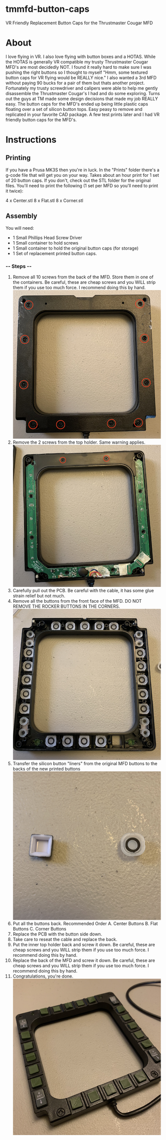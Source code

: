 # tmmfd-button-caps
VR Friendly Replacement Button Caps for the Thrustmaster Cougar MFD

# About

I love flying in VR. I also love flying with button boxes and a HOTAS. While the HOTAS is generally VR compatible my trusty Thrustmaster Cougar MFD's are most decidedly NOT. I found it really hard to make sure I was pushing the right buttons so I thought to myself "Hmm, some textured button caps for VR flying would be REALLY nice." I also wanted a 3rd MFD without paying 90 bucks for a pair of them but thats another project. Fortunately my trusty screwdriver and calipers were able to help me gently disassemble the Thrustmaster Cougar's I had and do some exploring. Turns out the guys at TM made some design decisions that made my job REALLY easy. The button caps for the MFD's ended up being little plastic caps floating over a set of silicon button tops. Easy peasy to remove and replicated in your favorite CAD package. A few test prints later and I had VR friendly button caps for the MFD's.

# Instructions

## Printing

If you have a Prusa MK3S then you're in luck. In the "Prints" folder there's a g-code file that will get you on your way. Takes about an hour print for 1 set of 20 button caps. If you don't, check out the STL folder for the original files. You'll need to print the following (1 set per MFD so you'll need to print it twice): 

4 x Center.stl
8 x Flat.stl
8 x Corner.stl

## Assembly

You will need:

- 1 Small Phillips Head Screw Driver
- 1 Small container to hold screws
- 1 Small container to hold the original button caps (for storage)
- 1 Set of replacement printed button caps.

### -- Steps --

1. Remove all 10 screws from the back of the MFD. Store them in one of the containers. Be careful, these are cheap screws and you WILL strip them if you use too much force. I recommend doing this by hand.
![Process 1 Image](Pictures/Process1.png)
2. Remove the 2 screws from the top holder. Same warning applies.
![Process 2 Image](Pictures/Process2.png)
3. Carefully pull out the PCB. Be careful with the cable, it has some glue strain relief but not much.
4. Remove all the buttons from the front face of the MFD. DO NOT REMOVE THE ROCKER BUTTONS IN THE CORNERS.
![Process 3 Image](Pictures/Process3.png)
5. Transfer the silicon button "liners" from the original MFD buttons to the backs of the new printed buttons
![Process 4 Image](Pictures/Process4.png)
6. Put all the buttons back.
    Recommended Order
        A. Center Buttons
        B. Flat Buttons
        C. Corner Buttons
7. Replace the PCB with the button side down.
8. Take care to reseat the cable and replace the back.
9. Put the inner top holder back and screw it down. Be careful, these are cheap screws and you WILL strip them if you use too much force. I recommend doing this by hand.
10. Replace the back of the MFD and screw it down. Be careful, these are cheap screws and you WILL strip them if you use too much force. I recommend doing this by hand.
11. Congratulations, you're done.
![Process 5 Image](Pictures/Process5.png)